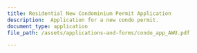 ```yaml
---
title: Residential New Condominium Permit Application
description:  Application for a new condo permit.
document_type: application
file_path: /assets/applications-and-forms/condo_app_AWU.pdf

---
```

